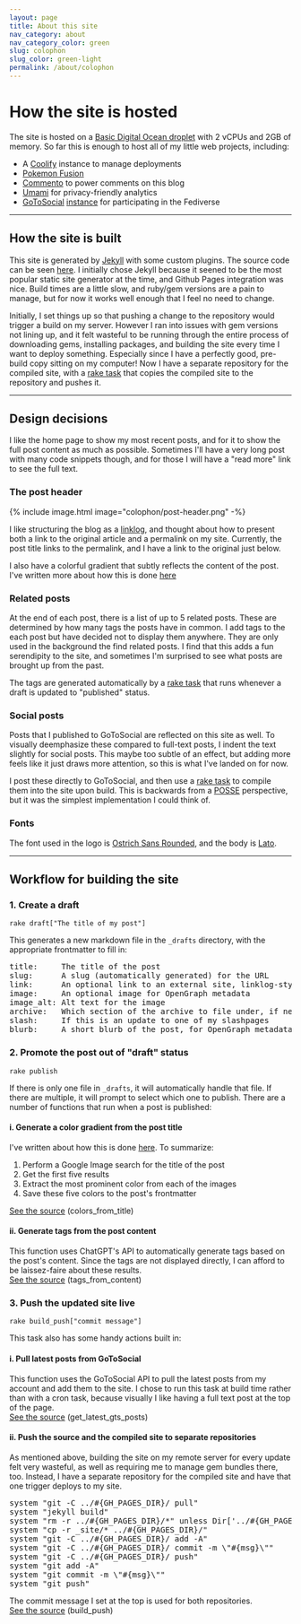 ```yaml
---
layout: page
title: About this site
nav_category: about
nav_category_color: green
slug: colophon
slug_color: green-light
permalink: /about/colophon
---
```


<div class="post-banner" style="background-image:linear-gradient(-45deg, #B85959, #B3CECB, #415974, #59586B, #B7C0C9)"></div>

# How the site is hosted

The site is hosted on a [Basic Digital Ocean droplet](https://www.digitalocean.com/products/droplets) with 2 vCPUs and 2GB of memory. So far this is enough to host all of my little web projects, including:

- A [Coolify](https://coolify.io) instance to manage deployments 
- [Pokemon Fusion](https://pokemon.alexonsager.net)
- [Commento](https://www.commento.io) to power comments on this blog
- [Umami](https://umami.is) for privacy-friendly analytics
- [GoToSocial](https://gotosocial.org) [instance](https://gts.invisibleparade.com/@alex) for participating in the Fediverse

<hr />

## How the site is built

This site is generated by [Jekyll](https://jekyllrb.com) with some custom plugins. The source code can be seen [here](https://github.com/aonsager/aonsager.github.io). I initially chose Jekyll because it seened to be the most popular static site generator at the time, and Github Pages integration was nice. Build times are a little slow, and ruby/gem versions are a pain to manage, but for now it works well enough that I feel no need to change.

Initially, I set things up so that pushing a change to the repository would trigger a build on my server. However I ran into issues with gem versions not lining up, and it felt wasteful to be running through the entire process of downloading gems, installing packages, and building the site every time I want to deploy something. Especially since I have a perfectly good, pre-build copy sitting on my computer!
Now I have a separate repository for the compiled site, with a [rake task](https://github.com/aonsager/aonsager.github.io/blob/main/Rakefile) that copies the compiled site to the repository and pushes it.

<hr />

## Design decisions

I like the home page to show my most recent posts, and for it to show the full post content as much as possible. Sometimes I'll have a very long post with many code snippets though, and for those I will have a "read more" link to see the full text.

### The post header

<div class="indent">

<div class="callout">
    {% include image.html image="colophon/post-header.png" -%}
</div>

<p>I like structuring the blog as a <a href="https://en.wikipedia.org/wiki/Linklog">linklog</a>, and thought about how to present both a link to the original article and a permalink on my site. Currently, the post title links to the permalink, and I have a link to the original just below.</p>

<p>I also have a colorful gradient that subtly reflects the content of the post. I've written more about how this is done <a href="/2019/03/20/adding-color-to-posts-automatically">here</a></p>

</div>

### Related posts

<div class="indent">

<p>At the end of each post, there is a list of up to 5 related posts. These are determined by how many tags the posts have in common. I add tags to the each post but have decided not to display them anywhere. They are only used in the background the find related posts. I find that this adds a fun serendipity to the site, and sometimes I'm surprised to see what posts are brought up from the past.</p>

<p>The tags are generated automatically by a <a href="#tags_from_content">rake task</a> that runs whenever a draft is updated to "published" status.</p>

</div>

### Social posts

<div class="indent">

<p>Posts that I published to GoToSocial are reflected on this site as well. To visually deemphasize these compared to full-text posts, I indent the text slightly for social posts. This maybe too subtle of an effect, but adding more feels like it just draws more attention, so this is what I've landed on for now.</p>

<p>I post these directly to GoToSocial, and then use a <a href="#get_latest_gts_posts">rake task</a> to compile them into the site upon build. This is backwards from a <a href="https://indieweb.org/POSSE">POSSE</a> perspective, but it was the simplest implementation I could think of.</p>

</div>

### Fonts

<div class="indent">

<p>The font used in the logo is <a href="https://www.theleagueofmoveabletype.com/ostrich-sans?style=black">Ostrich Sans Rounded</a>, and the body is <a href="https://fonts.google.com/specimen/Lato">Lato</a>.</p>

</div>

<hr />


## Workflow for building the site

### 1. Create a draft

<div class="indent">

<p><code>rake draft["The title of my post"]</code></p>

<p>This generates a new markdown file in the <code>_drafts</code> directory, with the appropriate frontmatter to fill in:</p>

<pre>
title:     The title of the post
slug:      A slug (automatically generated) for the URL
link:      An optional link to an external site, linklog-style
image:     An optional image for OpenGraph metadata
image_alt: Alt text for the image
archive:   Which section of the archive to file under, if needed
slash:     If this is an update to one of my slashpages
blurb:     A short blurb of the post, for OpenGraph metadata
</pre>

</div>

### 2. Promote the post out of "draft" status

<div class="indent">

<p><code>rake publish</code></p>

<p>If there is only one file in <code>_drafts</code>, it will automatically handle that file. If there are multiple, it will prompt to select which one to publish. There are a number of functions that run when a post is published:</p>

<h4>i. Generate a color gradient from the post title</h4>

<div class="indent">

<p>I've written about how this is done <a href="/2019/03/20/adding-color-to-posts-automatically">here</a>. To summarize:</p>

<ol>
<li>Perform a Google Image search for the title of the post</li>
<li>Get the first five results</li>
<li>Extract the most prominent color from each of the images</li>
<li>Save these five colors to the post's frontmatter</li>
</ol>

<p><a href="https://github.com/aonsager/aonsager.github.io/blob/main/Rakefile">See the source</a> (colors_from_title)</p>

</div>

<h4 id="tags_from_content">ii. Generate tags from the post content</h4>

<div class="indent">

<p>
    This function uses ChatGPT's API to automatically generate tags based on the post's content. Since the tags are not displayed directly, I can afford to be laissez-faire about these results.
    <br />
    <a href="https://github.com/aonsager/aonsager.github.io/blob/main/Rakefile">See the source</a> (tags_from_content)
</p>

</div>
</div>

### 3. Push the updated site live

<div class="indent">

<p><code>rake build_push["commit message"]</code></p>

<p>This task also has some handy actions built in:</p>

<h4 id="get_latest_gts_posts">i. Pull latest posts from GoToSocial</h4> 

<div class="indent">
<p>
    This function uses the GoToSocial API to pull the latest posts from my account and add them to the site. I chose to run this task at build time rather than with a cron task, because visually I like having a full text post at the top of the page.
    <br />
    <a href="https://github.com/aonsager/aonsager.github.io/blob/main/Rakefile">See the source</a> (get_latest_gts_posts)
</p>
</div>

<h4>ii. Push the source and the compiled site to separate repositories</h4>

<div class="indent">
<p>As mentioned above, building the site on my remote server for every update felt very wasteful, as well as requiring me to manage gem bundles there, too. Instead, I have a separate repository for the compiled site and have that one trigger deploys to my site. </p>

<pre>
system "git -C ../#{GH_PAGES_DIR}/ pull"
system "jekyll build"
system "rm -r ../#{GH_PAGES_DIR}/*" unless Dir['../#{GH_PAGES_DIR}/*'].empty?
system "cp -r _site/* ../#{GH_PAGES_DIR}/"
system "git -C ../#{GH_PAGES_DIR}/ add -A"
system "git -C ../#{GH_PAGES_DIR}/ commit -m \"#{msg}\""
system "git -C ../#{GH_PAGES_DIR}/ push"
system "git add -A"
system "git commit -m \"#{msg}\""
system "git push"
</pre>

<p>
    The commit message I set at the top is used for both repositories.
    <br />
    <a href="https://github.com/aonsager/aonsager.github.io/blob/main/Rakefile">See the source</a> (build_push)
</p>
</div>

</div>